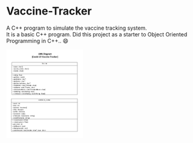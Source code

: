 # Vaccine-Tracker
A C++ program to simulate the vaccine tracking system.</br>
It is a basic C++ program. Did this project as a starter to Object Oriented Programming in C++.. 😄

<img src="https://raw.githubusercontent.com/vsaravind01/Vaccine-Tracker/main/UML.jpeg" style="width:40%"/>
